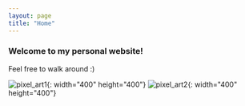 ```yaml
---
layout: page
title: "Home"
---
```


### Welcome to my personal website!
Feel free to walk around :)


![pixel_art1](https://github.com/suzanpark/suzanpark.github.io/assets/143306172/9f8cd748-025a-4343-b3ea-9d9adede55a6){: width="400" height="400"}
![pixel_art2](https://github.com/suzanpark/suzanpark.github.io/assets/143306172/fafe22fb-ce46-41e3-ba67-e422230b99f0){: width="400" height="400"}

